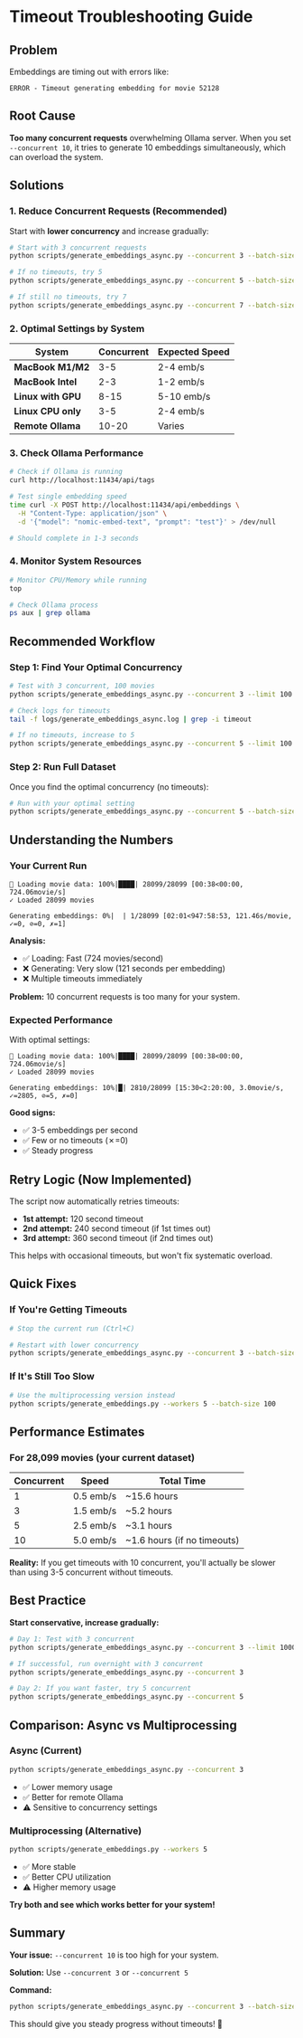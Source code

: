 # Timeout Troubleshooting Guide

## Problem

Embeddings are timing out with errors like:
```
ERROR - Timeout generating embedding for movie 52128
```

## Root Cause

**Too many concurrent requests** overwhelming Ollama server. When you set `--concurrent 10`, it tries to generate 10 embeddings simultaneously, which can overload the system.

## Solutions

### 1. Reduce Concurrent Requests (Recommended)

Start with **lower concurrency** and increase gradually:

```bash
# Start with 3 concurrent requests
python scripts/generate_embeddings_async.py --concurrent 3 --batch-size 2000

# If no timeouts, try 5
python scripts/generate_embeddings_async.py --concurrent 5 --batch-size 2000

# If still no timeouts, try 7
python scripts/generate_embeddings_async.py --concurrent 7 --batch-size 2000
```

### 2. Optimal Settings by System

| System | Concurrent | Expected Speed |
|--------|------------|----------------|
| **MacBook M1/M2** | 3-5 | 2-4 emb/s |
| **MacBook Intel** | 2-3 | 1-2 emb/s |
| **Linux with GPU** | 8-15 | 5-10 emb/s |
| **Linux CPU only** | 3-5 | 2-4 emb/s |
| **Remote Ollama** | 10-20 | Varies |

### 3. Check Ollama Performance

```bash
# Check if Ollama is running
curl http://localhost:11434/api/tags

# Test single embedding speed
time curl -X POST http://localhost:11434/api/embeddings \
  -H "Content-Type: application/json" \
  -d '{"model": "nomic-embed-text", "prompt": "test"}' > /dev/null

# Should complete in 1-3 seconds
```

### 4. Monitor System Resources

```bash
# Monitor CPU/Memory while running
top

# Check Ollama process
ps aux | grep ollama
```

## Recommended Workflow

### Step 1: Find Your Optimal Concurrency

```bash
# Test with 3 concurrent, 100 movies
python scripts/generate_embeddings_async.py --concurrent 3 --limit 100

# Check logs for timeouts
tail -f logs/generate_embeddings_async.log | grep -i timeout

# If no timeouts, increase to 5
python scripts/generate_embeddings_async.py --concurrent 5 --limit 100
```

### Step 2: Run Full Dataset

Once you find the optimal concurrency (no timeouts):

```bash
# Run with your optimal setting
python scripts/generate_embeddings_async.py --concurrent 5 --batch-size 2000
```

## Understanding the Numbers

### Your Current Run

```
📖 Loading movie data: 100%|████| 28099/28099 [00:38<00:00, 724.06movie/s]
✓ Loaded 28099 movies

Generating embeddings: 0%|  | 1/28099 [02:01<947:58:53, 121.46s/movie, ✓=0, ⊘=0, ✗=1]
```

**Analysis:**
- ✅ Loading: Fast (724 movies/second)
- ❌ Generating: Very slow (121 seconds per embedding)
- ❌ Multiple timeouts immediately

**Problem:** 10 concurrent requests is too many for your system.

### Expected Performance

With optimal settings:

```
📖 Loading movie data: 100%|████| 28099/28099 [00:38<00:00, 724.06movie/s]
✓ Loaded 28099 movies

Generating embeddings: 10%|█| 2810/28099 [15:30<2:20:00, 3.0movie/s, ✓=2805, ⊘=5, ✗=0]
```

**Good signs:**
- ✅ 3-5 embeddings per second
- ✅ Few or no timeouts (✗=0)
- ✅ Steady progress

## Retry Logic (Now Implemented)

The script now automatically retries timeouts:
- **1st attempt:** 120 second timeout
- **2nd attempt:** 240 second timeout (if 1st times out)
- **3rd attempt:** 360 second timeout (if 2nd times out)

This helps with occasional timeouts, but won't fix systematic overload.

## Quick Fixes

### If You're Getting Timeouts

```bash
# Stop the current run (Ctrl+C)

# Restart with lower concurrency
python scripts/generate_embeddings_async.py --concurrent 3 --batch-size 2000
```

### If It's Still Too Slow

```bash
# Use the multiprocessing version instead
python scripts/generate_embeddings.py --workers 5 --batch-size 100
```

## Performance Estimates

### For 28,099 movies (your current dataset)

| Concurrent | Speed | Total Time |
|------------|-------|------------|
| 1 | 0.5 emb/s | ~15.6 hours |
| 3 | 1.5 emb/s | ~5.2 hours |
| 5 | 2.5 emb/s | ~3.1 hours |
| 10 | 5.0 emb/s | ~1.6 hours (if no timeouts) |

**Reality:** If you get timeouts with 10 concurrent, you'll actually be slower than using 3-5 concurrent without timeouts.

## Best Practice

**Start conservative, increase gradually:**

```bash
# Day 1: Test with 3 concurrent
python scripts/generate_embeddings_async.py --concurrent 3 --limit 1000

# If successful, run overnight with 3 concurrent
python scripts/generate_embeddings_async.py --concurrent 3

# Day 2: If you want faster, try 5 concurrent
python scripts/generate_embeddings_async.py --concurrent 5
```

## Comparison: Async vs Multiprocessing

### Async (Current)
```bash
python scripts/generate_embeddings_async.py --concurrent 3
```
- ✅ Lower memory usage
- ✅ Better for remote Ollama
- ⚠️ Sensitive to concurrency settings

### Multiprocessing (Alternative)
```bash
python scripts/generate_embeddings.py --workers 5
```
- ✅ More stable
- ✅ Better CPU utilization
- ⚠️ Higher memory usage

**Try both and see which works better for your system!**

## Summary

**Your issue:** `--concurrent 10` is too high for your system.

**Solution:** Use `--concurrent 3` or `--concurrent 5`

**Command:**
```bash
python scripts/generate_embeddings_async.py --concurrent 3 --batch-size 2000
```

This should give you steady progress without timeouts! 🚀

